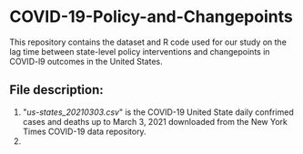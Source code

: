 # COVID-19-Policy-and-Changepoints
This repository contains the dataset and R code used for our study on the lag time between state-level policy interventions and changepoints in COVID-l9 outcomes in the United States.
## File description:
1. "*us-states_20210303.csv*" is the COVID-19 United State daily confrimed cases and deaths up to March 3, 2021 downloaded from the New York Times COVID-19 data repository.
2.
